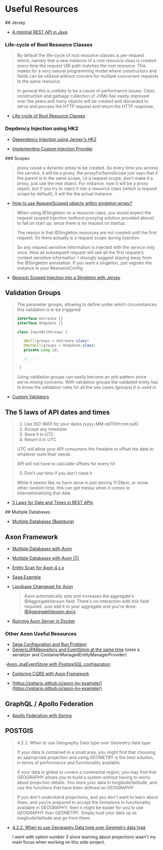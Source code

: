 # Useful Resources

## Jersey

- [A minimal REST API in Java](https://notes.eatonphil.com/a-minimal-rest-api-in-java.html)

### Life-cycle of Root Resource Classes

> By default the life-cycle of root resource classes is per-request which, namely that a new instance of a root resource class is created every time the request URI path matches the root resource.
> This makes for a very natural programming model where constructors and fields can be utilized without concern for multiple concurrent requests to the same resource.
>
> In general this is unlikely to be a cause of performance issues.
> Class construction and garbage collection of JVMs has vastly improved over the years and many objects will be created and discarded to serve and process the HTTP request and return the HTTP response.

- [Life-cycle of Root Resource Classes](https://eclipse-ee4j.github.io/jersey.github.io/documentation/latest/jaxrs-resources.html#d0e2692)

### Depdency Injection using HK2

- [Dependency Injection using Jersey's HK2](https://riptutorial.com/jersey/example/23632/basic-dependency-injection-using-jersey-s-hk2)

- [Implementing Custom Injection Provider](https://eclipse-ee4j.github.io/jersey.github.io/documentation/latest/ioc.html#d0e17204)

### Scopes

> proxy cause a dynamic proxy to be created. So every time you access the service, it will be a proxy.
> the proxyForSameScope just says that if the parent is in the same scope, i.e a request scope, don't make it a proxy, just use the real object. For instance, now it will be a proxy object, but if you try to inject it into a resource class (which is request scope by default), it will the the actual instance.

- [How to use RequestScoped objects within singleton jersey?](https://stackoverflow.com/a/41633475/821110)

> When using @Singleton on a resource class, you would expect the request scoped injection (without proxying solution provided aboce) to fail on start up, since there is no request on startup.
>
> The reason is that @Singleton resources are not created until the first request.
> So there actually is a request scope during injection.
>
> So any request sensitive information is injected with the service only once.
> Now all subsequent request will see all the first request’s context sensitive information.
> I strongly suggest staying away from the @Singleton annotation. If you want a singleton, just register the instance in your ResourceConfig

- [Request Scoped Injection into a Singleton with Jersey](https://psamsotha.github.io/jersey/2015/12/16/request-scope-into-singleton-scope.html)

## Validation Groups

> The parameter groups, allowing to define under which circumstances this validation is to be triggered
>
> ```java
> interface OnCreate {}
> interface OnUpdate {}
> ```
>
> ```java
> class InputWithGroups {
>
>    @Null(groups = OnCreate.class)
>    @NotNull(groups = OnUpdate.class)
>    private Long id;
>
>    // ...
>
>  }
> ```
>
> Using validation groups can easily become an anti-pattern since we're mixing concerns. With validation groups the validated entity has to know the validation rules for all the use cases (groups) it is used in

- [Custom Validators](https://reflectoring.io/bean-validation-with-spring-boot/#implementing-a-custom-validator)

## The 5 laws of API dates and times

> 1. Use ISO-8601 for your dates (yyyy-MM-ddTHH:mm:ssX)
> 2. Accept any timezone
> 3. Store it in UTC
> 4. Return it in UTC
>
> UTC will allow your API consumers the freedom to offset the date to whatever suits their needs.
>
> API will not have to calculate offsets for every hit
>
> 5. Don’t use time if you don’t need it
>
> While it seems like no harm done in just storing 11:59pm, or some other random time, this can get messy when it comes to internationalizing that date.

- [5 Laws for Date and Times in REST APIs](http://apiux.com/2013/03/20/5-laws-api-dates-and-times/)

## Multiple Databases

- [Multiple Databases (Baeldung)](https://www.baeldung.com/spring-data-jpa-multiple-databases)

## Axon Framework

- [Multiple Databases with Axon](https://groups.google.com/forum/#!topic/axonframework/jXjfO_DNpoU)
- [Multiple Databases with Axon (||)](https://stackoverflow.com/a/61885471)
- [Entity Scan for Axon 4.x.x](https://groups.google.com/forum/#!topic/axonframework/ZZvbIugSfko)
- [Saga Example](https://github.com/AxonFramework/Axon-trader/blob/master/orders/src/main/java/org/axonframework/samples/trader/orders/command/SellTradeManagerSaga.java)
- [Liquibase Changeset for Axon](https://github.com/bilak/axon-poc/blob/master/without-event-sourcing/src/main/resources/db/changelog/db-changelog-master.xml#L6-L121)

  > Axon automatically sets and increases the aggregate's @AggregateVersion field. There's no interaction with this field required: Just add it to your aggregate and you're done.
  > [@AggregateVersion docs](https://github.com/AxonFramework/AxonFramework/issues/721)

- [Running Axon Server in Docker](https://axoniq.io/blog-overview/running-axon-server-in-docker#0)

### Other Axon Useful Resources

- [Saga Configuration and Run Problem](https://groups.google.com/forum/#!topic/axonframework/EaHY4PgGQo8)
- [GenericJPARepository and EventStore at the same time](https://groups.google.com/forum/#!topic/axonframework/IX560dZx77U) (uses a serializer and ContainerManagedEntityManagerProvider)

-[Axon JpaEventStore with PostgreSQL configuration](https://groups.google.com/forum/#!topic/axonframework/R-QoZMlj2mM)

- [Exploring CQRS with Axon Framework](https://www.geekabyte.io/2015/10/exploring-cqrs-with-axon-framework_13.html)

- [https://sgitario.github.io/axon-by-example/](https://sgitario.github.io/axon-by-example/)

## GraphQL / Apollo Federation

- [Apollo Federation with Spring](https://github.com/apollographql/federation-jvm/tree/master/spring-example)

## POSTGIS

> 4.2.2. When to use Geography Data type over Geometry data type
>
> If your data is contained in a small area, you might find that choosing an appropriate projection and using GEOMETRY is the best solution, in terms of performance and functionality available.
>
> If your data is global or covers a continental region, you may find that GEOGRAPHY allows you to build a system without having to worry about projection details. You store your data in longitude/latitude, and use the functions that have been defined on GEOGRAPHY.
>
> If you don't understand projections, and you don't want to learn about them, and you're prepared to accept the limitations in functionality available in GEOGRAPHY, then it might be easier for you to use GEOGRAPHY than GEOMETRY. Simply load your data up as longitude/latitude and go from there.

- [4.2.2. When to use Geography Data type over Geometry data type](https://postgis.net/docs/manual-2.1/using_postgis_dbmanagement.html#PostGIS_GeographyVSGeometry)

  I went with option number 3 since learning about projections wasn't my main focus when working on this side-project.
